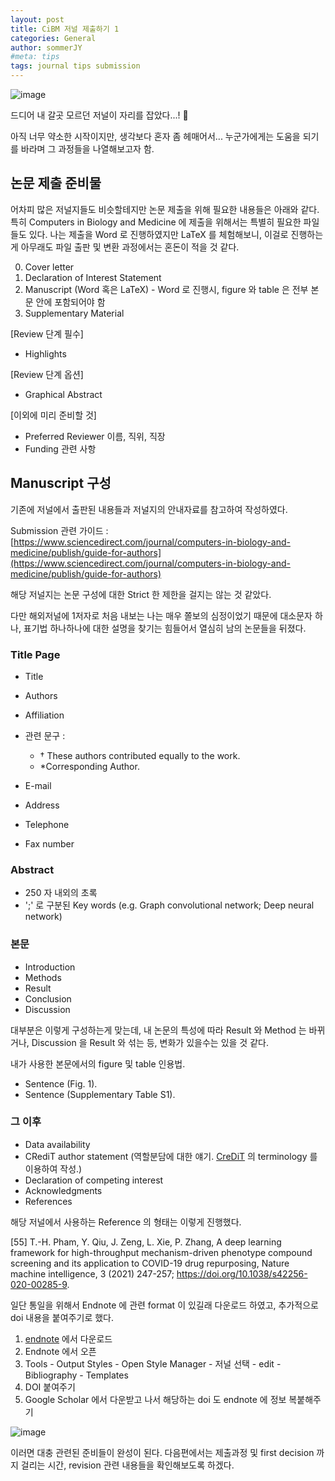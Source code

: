 ```yaml
---
layout: post
title: CiBM 저널 제출하기 1
categories: General
author: sommerJY
#meta: tips
tags: journal tips submission
---
```


![image](https://sommerJY.github.io/assets/images/CiBM/accept.png "Accept")

드디어 내 갈곳 모르던 저널이 자리를 잡았다...! 🤣

아직 너무 약소한 시작이지만, 생각보다 혼자 좀 헤매어서... 
누군가에게는 도움을 되기를 바라며 그 과정들을 나열해보고자 함.  


## 논문 제출 준비물

어차피 많은 저널지들도 비슷할테지만 논문 제출을 위해 필요한 내용들은 아래와 같다. 
특히 Computers in Biology and Medicine 에 제출을 위해서는 특별히 필요한 파일들도 있다. 
나는 제출을 Word 로 진행하였지만 LaTeX 를 체험해보니, 이걸로 진행하는게 아무래도 파일 출판 및 변환 과정에서는 혼돈이 적을 것 같다. 

0. Cover letter
1. Declaration of Interest Statement 
2. Manuscript (Word 혹은 LaTeX) - Word 로 진행시, figure 와 table 은 전부 본문 안에 포함되어야 함 
3. Supplementary Material 


[Review 단계 필수]
- Highlights

[Review 단계 옵션]
- Graphical Abstract

[이외에 미리 준비할 것]
- Preferred Reviewer 이름, 직위, 직장 
- Funding 관련 사항 


## Manuscript 구성 

기존에 저널에서 출판된 내용들과 저널지의 안내자료를 참고하여 작성하였다. 

Submission 관련 가이드 : [https://www.sciencedirect.com/journal/computers-in-biology-and-medicine/publish/guide-for-authors](https://www.sciencedirect.com/journal/computers-in-biology-and-medicine/publish/guide-for-authors)

해당 저널지는 논문 구성에 대한 Strict 한 제한을 걸지는 않는 것 같았다. 

다만 해외저널에 1저자로 처음 내보는 나는 매우 쫄보의 심정이었기 때문에 대소문자 하나, 표기법 하나하나에 대한 설명을 찾기는 힘들어서 열심히 남의 논문들을 뒤졌다. 


### Title Page 
- Title
- Authors
- Affiliation 
- 관련 문구 : 
  - † These authors contributed equally to the work.
  - *Corresponding Author.

- E-mail
- Address
- Telephone 
- Fax number 

### Abstract 

- 250 자 내외의 초록
- ';' 로 구분된 Key words (e.g. Graph convolutional network; Deep neural network)

### 본문
- Introduction
- Methods
- Result
- Conclusion
- Discussion 

대부분은 이렇게 구성하는게 맞는데, 내 논문의 특성에 따라 Result 와 Method 는 바뀌거나, Discussion 을 Result 와 섞는 등, 변화가 있을수는 있을 것 같다. 


내가 사용한 본문에서의 figure 및 table 인용법. 
- Sentence (Fig. 1).
- Sentence (Supplementary Table S1).

### 그 이후
- Data availability 
- CRediT author statement (역할분담에 대한 얘기. [CreDiT](https://credit.niso.org/) 의 terminology 를 이용하여 작성.)
- Declaration of competing interest
- Acknowledgments
- References

해당 저널에서 사용하는 Reference 의 형태는 이렇게 진행했다. 

[55] T.-H. Pham, Y. Qiu, J. Zeng, L. Xie, P. Zhang, A deep learning framework for high-throughput mechanism-driven phenotype compound screening and its application to COVID-19 drug repurposing, Nature machine intelligence, 3 (2021) 247-257; https://doi.org/10.1038/s42256-020-00285-9.

일단 통일을 위해서 Endnote 에 관련 format 이 있길래 다운로드 하였고, 추가적으로 doi 내용을 붙여주기로 했다. 

1. [endnote](https://endnote.com/downloads/styles/computers-in-biology-and-medicine/) 에서 다운로드
2. Endnote 에서 오픈
3. Tools - Output Styles - Open Style Manager - 저널 선택 - edit - Bibliography - Templates
4. DOI 붙여주기
5. Google Scholar 에서 다운받고 나서 해당하는 doi 도 endnote 에 정보 복붙해주기 

![image](https://sommerJY.github.io/assets/images/CiBM/Reference.PNG "Endnote edit")




이러면 대충 관련된 준비들이 완성이 된다. 
다음편에서는 제출과정 및 first decision 까지 걸리는 시간, revision 관련 내용들을 확인해보도록 하겠다. 